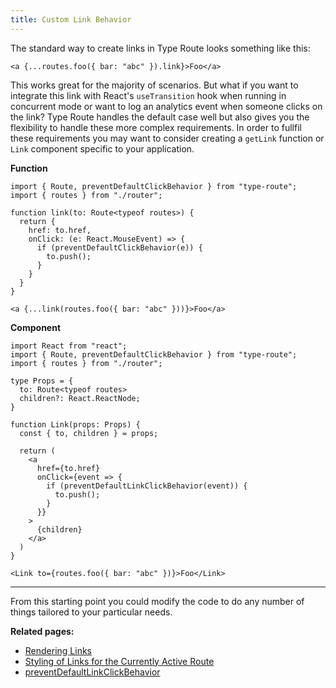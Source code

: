 ```yaml
---
title: Custom Link Behavior
---
```


The standard way to create links in Type Route looks something like this:

```tsx
<a {...routes.foo({ bar: "abc" }).link}>Foo</a>
```

This works great for the majority of scenarios. But what if you want to integrate this link with React's `useTransition` hook when running in concurrent mode or want to log an analytics event when someone clicks on the link? Type Route handles the default case well but also gives you the flexibility to handle these more complex requirements. In order to fullfil these requirements you may want to consider creating a `getLink` function or `Link` component specific to your application.

**Function**

```tsx
import { Route, preventDefaultClickBehavior } from "type-route";
import { routes } from "./router";

function link(to: Route<typeof routes>) {
  return {
    href: to.href,
    onClick: (e: React.MouseEvent) => {
      if (preventDefaultClickBehavior(e)) {
        to.push();
      }
    }
  }
}
```

```tsx
<a {...link(routes.foo({ bar: "abc" }))}>Foo</a>
```

**Component**

```tsx
import React from "react";
import { Route, preventDefaultClickBehavior } from "type-route";
import { routes } from "./router";

type Props = {
  to: Route<typeof routes>
  children?: React.ReactNode;
}

function Link(props: Props) {
  const { to, children } = props;

  return (
    <a
      href={to.href}
      onClick={event => {
        if (preventDefaultLinkClickBehavior(event)) {
          to.push();
        }
      }}
    >
      {children}
    </a>
  )
}
```

```tsx
<Link to={routes.foo({ bar: "abc" })}>Foo</Link>
```

---

From this starting point you could modify the code to do any number of things tailored to your particular needs.

**Related pages:**

- [Rendering Links](./rendering-links.md)
- [Styling of Links for the Currently Active Route](./styling-active-route-link.md)
- [preventDefaultLinkClickBehavior](../api-reference/miscellaneous/prevent-default-link-click-behavior.md)

